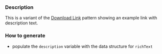 ### Description
This is a variant of the [Download Link](./?p=molecules-download-link) pattern showing an example link with description text.

### How to generate
* populate the `description` variable with the data structure for `richText`

